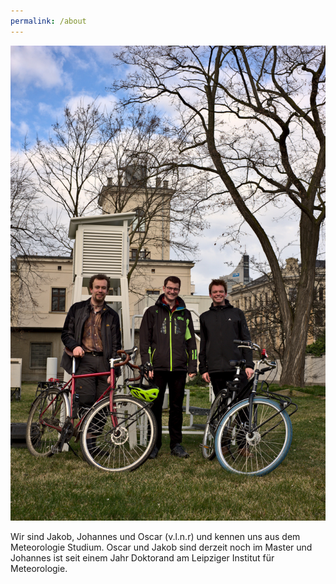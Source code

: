 ```yaml
---
permalink: /about
---
```


![Gruppenfoto](/assets/images/group-photo.jpg)

Wir sind Jakob, Johannes und Oscar (v.l.n.r) und kennen uns aus dem Meteorologie Studium. Oscar und Jakob sind derzeit noch im Master und Johannes ist seit einem Jahr Doktorand am Leipziger Institut für Meteorologie.
